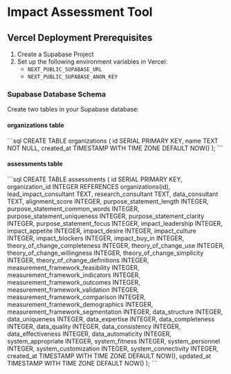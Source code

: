 # Impact Assessment Tool

## Vercel Deployment Prerequisites

1. Create a Supabase Project
2. Set up the following environment variables in Vercel:
   - `NEXT_PUBLIC_SUPABASE_URL`
   - `NEXT_PUBLIC_SUPABASE_ANON_KEY`

### Supabase Database Schema

Create two tables in your Supabase database:

#### organizations table
\`\`\`sql
CREATE TABLE organizations (
  id SERIAL PRIMARY KEY,
  name TEXT NOT NULL,
  created_at TIMESTAMP WITH TIME ZONE DEFAULT NOW()
);
\`\`\`

#### assessments table
\`\`\`sql
CREATE TABLE assessments (
  id SERIAL PRIMARY KEY,
  organization_id INTEGER REFERENCES organizations(id),
  lead_impact_consultant TEXT,
  research_consultant TEXT,
  data_consultant TEXT,
  alignment_score INTEGER,
  purpose_statement_length INTEGER,
  purpose_statement_common_words INTEGER,
  purpose_statement_uniqueness INTEGER,
  purpose_statement_clarity INTEGER,
  purpose_statement_focus INTEGER,
  impact_leadership INTEGER,
  impact_appetite INTEGER,
  impact_desire INTEGER,
  impact_culture INTEGER,
  impact_blockers INTEGER,
  impact_buy_in INTEGER,
  theory_of_change_completeness INTEGER,
  theory_of_change_use INTEGER,
  theory_of_change_willingness INTEGER,
  theory_of_change_simplicity INTEGER,
  theory_of_change_definitions INTEGER,
  measurement_framework_feasibility INTEGER,
  measurement_framework_indicators INTEGER,
  measurement_framework_outcomes INTEGER,
  measurement_framework_validation INTEGER,
  measurement_framework_comparison INTEGER,
  measurement_framework_demographics INTEGER,
  measurement_framework_segmentation INTEGER,
  data_structure INTEGER,
  data_uniqueness INTEGER,
  data_expertise INTEGER,
  data_completeness INTEGER,
  data_quality INTEGER,
  data_consistency INTEGER,
  data_effectiveness INTEGER,
  data_automaticity INTEGER,
  system_appropriate INTEGER,
  system_fitness INTEGER,
  system_personnel INTEGER,
  system_customization INTEGER,
  system_connectivity INTEGER,
  created_at TIMESTAMP WITH TIME ZONE DEFAULT NOW(),
  updated_at TIMESTAMP WITH TIME ZONE DEFAULT NOW()
);
\`\`\`

